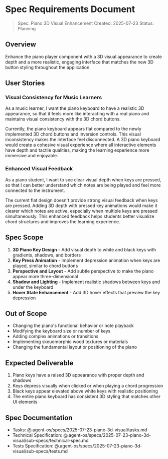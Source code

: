 # Spec Requirements Document

> Spec: Piano 3D Visual Enhancement
> Created: 2025-07-23
> Status: Planning

## Overview

Enhance the piano player component with a 3D visual appearance to create depth and a more realistic, engaging interface that matches the new 3D button styling throughout the application.

## User Stories

### Visual Consistency for Music Learners

As a music learner, I want the piano keyboard to have a realistic 3D appearance, so that it feels more like interacting with a real piano and maintains visual consistency with the 3D chord buttons.

Currently, the piano keyboard appears flat compared to the newly implemented 3D chord buttons and inversion controls. This visual inconsistency makes the interface feel disconnected. A 3D piano keyboard would create a cohesive visual experience where all interactive elements have depth and tactile qualities, making the learning experience more immersive and enjoyable.

### Enhanced Visual Feedback

As a piano student, I want to see clear visual depth when keys are pressed, so that I can better understand which notes are being played and feel more connected to the instrument.

The current flat design doesn't provide strong visual feedback when keys are pressed. Adding 3D depth with pressed key animations would make it clearer which notes are active, especially when multiple keys are pressed simultaneously. This enhanced feedback helps students better visualize chord structures and improves the learning experience.

## Spec Scope

1. **3D Piano Key Design** - Add visual depth to white and black keys with gradients, shadows, and borders
2. **Key Press Animation** - Implement depression animation when keys are played, similar to chord buttons
3. **Perspective and Layout** - Add subtle perspective to make the piano appear more three-dimensional
4. **Shadow and Lighting** - Implement realistic shadows between keys and under the keyboard
5. **Hover State Enhancement** - Add 3D hover effects that preview the key depression

## Out of Scope

- Changing the piano's functional behavior or note playback
- Modifying the keyboard size or number of keys
- Adding complex animations or transitions
- Implementing skeuomorphic wood textures or materials
- Changing the fundamental layout or positioning of the piano

## Expected Deliverable

1. Piano keys have a raised 3D appearance with proper depth and shadows
2. Keys depress visually when clicked or when playing a chord progression
3. Black keys appear elevated above white keys with realistic positioning
4. The entire piano keyboard has consistent 3D styling that matches other UI elements

## Spec Documentation

- Tasks: @.agent-os/specs/2025-07-23-piano-3d-visual/tasks.md
- Technical Specification: @.agent-os/specs/2025-07-23-piano-3d-visual/sub-specs/technical-spec.md
- Tests Specification: @.agent-os/specs/2025-07-23-piano-3d-visual/sub-specs/tests.md